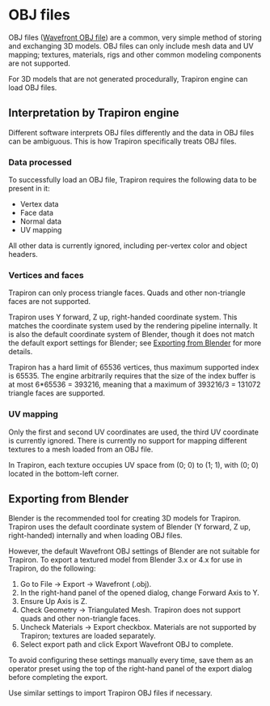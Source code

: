 # OBJ files

OBJ files ([Wavefront OBJ file](https://en.wikipedia.org/wiki/Wavefront_.obj_file)) are a common,
very simple method of storing and exchanging 3D models. OBJ files can only include mesh data and UV
mapping; textures, materials, rigs and other common modeling components are not supported.

For 3D models that are not generated procedurally, Trapiron engine can load OBJ files.

## Interpretation by Trapiron engine

Different software interprets OBJ files differently and the data in OBJ files can be ambiguous. This
is how Trapiron specifically treats OBJ files.

### Data processed

To successfully load an OBJ file, Trapiron requires the following data to be present in it:
- Vertex data
- Face data
- Normal data
- UV mapping

All other data is currently ignored, including per-vertex color and object headers.

### Vertices and faces

Trapiron can only process triangle faces. Quads and other non-triangle faces are not supported.

Trapiron uses Y forward, Z up, right-handed coordinate system. This matches the coordinate system
used by the rendering pipeline internally. It is also the default coordinate system of Blender,
though it does not match the default export settings for Blender; see
[Exporting from Blender](#exporting-from-blender) for more details.

Trapiron has a hard limit of 65536 vertices, thus maximum supported index is 65535. The engine
arbitrarily requires that the size of the index buffer is at most 6\*65536 = 393216, meaning that a
maximum of 393216/3 = 131072 triangle faces are supported.

### UV mapping

Only the first and second UV coordinates are used, the third UV coordinate is currently ignored.
There is currently no support for mapping different textures to a mesh loaded from an OBJ file.

In Trapiron, each texture occupies UV space from (0; 0) to (1; 1), with (0; 0) located in the
bottom-left corner.

## Exporting from Blender

Blender is the recommended tool for creating 3D models for Trapiron. Trapiron uses the default
coordinate system of Blender (Y forward, Z up, right-handed) internally and when loading OBJ files.

However, the default Wavefront OBJ settings of Blender are not suitable for Trapiron. To export a
textured model from Blender 3.x or 4.x for use in Trapiron, do the following:
1. Go to File -> Export -> Wavefront (.obj).
2. In the right-hand panel of the opened dialog, change Forward Axis to Y.
3. Ensure Up Axis is Z.
4. Check Geometry -> Triangulated Mesh. Trapiron does not support quads and other non-triangle
faces.
5. Uncheck Materials -> Export checkbox. Materials are not supported by Trapiron; textures are
loaded separately.
6. Select export path and click Export Wavefront OBJ to complete.

To avoid configuring these settings manually every time, save them as an operator preset using the
top of the right-hand panel of the export dialog before completing the export.

Use similar settings to import Trapiron OBJ files if necessary.
